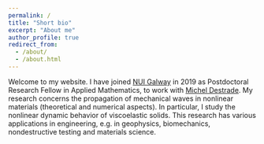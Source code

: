 ```yaml
---
permalink: /
title: "Short bio"
excerpt: "About me"
author_profile: true
redirect_from: 
  - /about/
  - /about.html
---
```


Welcome to my website. I have joined [NUI Galway](http://www.nuigalway.ie/our-research/people/mathematics-statistics-and-applied-mathematics/haroldberjamin/) in 2019 as Postdoctoral Research Fellow in Applied Mathematics, to work with [Michel Destrade](http://www.maths.nuigalway.ie/~destrade/). My research concerns the propagation of mechanical waves in nonlinear materials (theoretical and numerical aspects). In particular, I study the nonlinear dynamic behavior of viscoelastic solids. This research has various applications in engineering, e.g. in geophysics, biomechanics, nondestructive testing and materials science.
